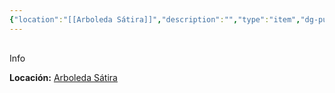 ```yaml
---
{"location":"[[Arboleda Sátira]]","description":"","type":"item","dg-publish-dm":true,"dg-publish":false,"permalink":"/items/hoja-de-picaro/","dgPassFrontmatter":true}
---
```


<p><span><div data-callout-metadata="" data-callout-fold="" data-callout="info" class="callout node-insert-event"><div class="callout-title" dir="auto"><div class="callout-icon"><svg width="16" height="16"></svg></div><div class="callout-title-inner">Info</div></div><div class="callout-content">
<p dir="auto"><strong>Locación:</strong> <a data-tooltip-position="top" aria-label="Lugares/Arboleda Sátira.md" data-href="Lugares/Arboleda Sátira.md" href="Lugares/Arboleda Sátira.md" class="internal-link" target="_blank" rel="noopener nofollow">Arboleda Sátira</a></p>
</div></div></span></p>